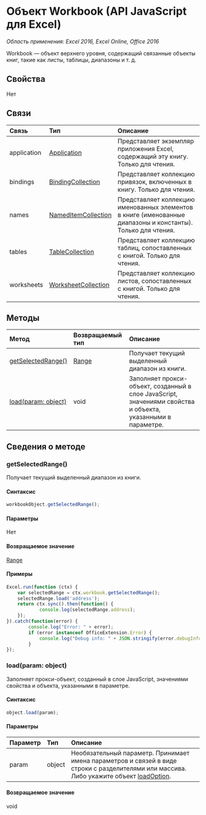 # Объект Workbook (API JavaScript для Excel)

_Область применения: Excel 2016, Excel Online, Office 2016_

Workbook — объект верхнего уровня, содержащий связанные объекты книг, такие как листы, таблицы, диапазоны и т. д.

## Свойства

Нет

## Связи
| Связь | Тип|Описание|
|:---------------|:--------|:----------|
|application|[Application](application.md)|Представляет экземпляр приложения Excel, содержащий эту книгу. Только для чтения.|
|bindings|[BindingCollection](bindingcollection.md)|Представляет коллекцию привязок, включенных в книгу. Только для чтения.|
|names|[NamedItemCollection](nameditemcollection.md)|Представляет коллекцию именованных элементов в книге (именованные диапазоны и константы). Только для чтения.|
|tables|[TableCollection](tablecollection.md)|Представляет коллекцию таблиц, сопоставленных с книгой. Только для чтения.|
|worksheets|[WorksheetCollection](worksheetcollection.md)|Представляет коллекцию листов, сопоставленных с книгой. Только для чтения.|

## Методы

| Метод   | Возвращаемый тип|Описание|
|:---------------|:--------|:----------|
|[getSelectedRange()](#getselectedrange)|[Range](range.md)|Получает текущий выделенный диапазон из книги.|
|[load(param: object)](#loadparam-object)|void|Заполняет прокси-объект, созданный в слое JavaScript, значениями свойства и объекта, указанными в параметре.|

## Сведения о методе

### getSelectedRange()
Получает текущий выделенный диапазон из книги.

#### Синтаксис
```js
workbookObject.getSelectedRange();
```

#### Параметры
Нет

#### Возвращаемое значение
[Range](range.md)

#### Примеры

```js
Excel.run(function (ctx) { 
	var selectedRange = ctx.workbook.getSelectedRange();
	selectedRange.load('address');
	return ctx.sync().then(function() {
			console.log(selectedRange.address);
	});
}).catch(function(error) {
		console.log("Error: " + error);
		if (error instanceof OfficeExtension.Error) {
			console.log("Debug info: " + JSON.stringify(error.debugInfo));
		}
});
```

### load(param: object)
Заполняет прокси-объект, созданный в слое JavaScript, значениями свойства и объекта, указанными в параметре.

#### Синтаксис
```js
object.load(param);
```

#### Параметры
| Параметр   | Тип|Описание|
|:---------------|:--------|:----------|
|param|object|Необязательный параметр. Принимает имена параметров и связей в виде строки с разделителями или массива. Либо укажите объект [loadOption](loadoption.md).|

#### Возвращаемое значение
void

